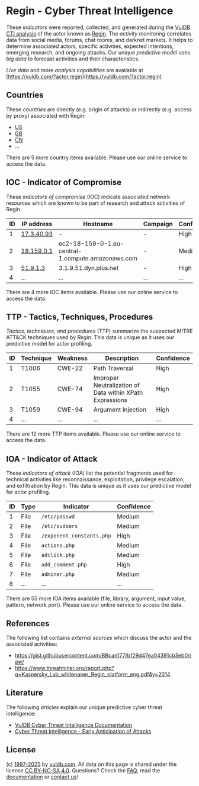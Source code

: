 # Regin - Cyber Threat Intelligence

These _indicators_ were reported, collected, and generated during the [VulDB CTI analysis](https://vuldb.com/?kb.cti) of the actor known as [Regin](https://vuldb.com/?actor.regin). The _activity monitoring_ correlates data from social media, forums, chat rooms, and darknet markets. It helps to determine associated actors, specific activities, expected intentions, emerging research, and ongoing attacks. Our unique _predictive model_ uses _big data_ to forecast activities and their characteristics.

_Live data_ and more _analysis capabilities_ are available at [https://vuldb.com/?actor.regin](https://vuldb.com/?actor.regin)

## Countries

These _countries_ are directly (e.g. origin of attacks) or indirectly (e.g. access by proxy) associated with Regin:

* [US](https://vuldb.com/?country.us)
* [GB](https://vuldb.com/?country.gb)
* [CN](https://vuldb.com/?country.cn)
* ...

There are 5 more country items available. Please use our online service to access the data.

## IOC - Indicator of Compromise

These _indicators of compromise_ (IOC) indicate associated network resources which are known to be part of research and attack activities of Regin.

ID | IP address | Hostname | Campaign | Confidence
-- | ---------- | -------- | -------- | ----------
1 | [17.3.40.93](https://vuldb.com/?ip.17.3.40.93) | - | - | High
2 | [18.159.0.1](https://vuldb.com/?ip.18.159.0.1) | ec2-18-159-0-1.eu-central-1.compute.amazonaws.com | - | Medium
3 | [51.9.1.3](https://vuldb.com/?ip.51.9.1.3) | 3.1.9.51.dyn.plus.net | - | High
4 | ... | ... | ... | ...

There are 4 more IOC items available. Please use our online service to access the data.

## TTP - Tactics, Techniques, Procedures

_Tactics, techniques, and procedures_ (TTP) summarize the suspected MITRE ATT&CK techniques used by _Regin_. This data is unique as it uses our predictive model for actor profiling.

ID | Technique | Weakness | Description | Confidence
-- | --------- | -------- | ----------- | ----------
1 | T1006 | CWE-22 | Path Traversal | High
2 | T1055 | CWE-74 | Improper Neutralization of Data within XPath Expressions | High
3 | T1059 | CWE-94 | Argument Injection | High
4 | ... | ... | ... | ...

There are 12 more TTP items available. Please use our online service to access the data.

## IOA - Indicator of Attack

These _indicators of attack_ (IOA) list the potential fragments used for technical activities like reconnaissance, exploitation, privilege escalation, and exfiltration by Regin. This data is unique as it uses our predictive model for actor profiling.

ID | Type | Indicator | Confidence
-- | ---- | --------- | ----------
1 | File | `/etc/passwd` | Medium
2 | File | `/etc/sudoers` | Medium
3 | File | `/exponent_constants.php` | High
4 | File | `actions.php` | Medium
5 | File | `adclick.php` | Medium
6 | File | `add_comment.php` | High
7 | File | `adminer.php` | Medium
8 | ... | ... | ...

There are 55 more IOA items available (file, library, argument, input value, pattern, network port). Please use our online service to access the data.

## References

The following list contains _external sources_ which discuss the actor and the associated activities:

* https://gist.githubusercontent.com/BBcan177/bf29d47ea04391cb3eb0/raw/
* https://www.threatminer.org/report.php?q=Kaspersky_Lab_whitepaper_Regin_platform_eng.pdf&y=2014

## Literature

The following _articles_ explain our unique predictive cyber threat intelligence:

* [VulDB Cyber Threat Intelligence Documentation](https://vuldb.com/?kb.cti)
* [Cyber Threat Intelligence - Early Anticipation of Attacks](https://www.scip.ch/en/?labs.20201022)

## License

(c) [1997-2025](https://vuldb.com/?kb.changelog) by [vuldb.com](https://vuldb.com/?kb.about). All data on this page is shared under the license [CC BY-NC-SA 4.0](https://creativecommons.org/licenses/by-nc-sa/4.0/). Questions? Check the [FAQ](https://vuldb.com/?kb.faq), read the [documentation](https://vuldb.com/?kb) or [contact us](https://vuldb.com/?contact)!
